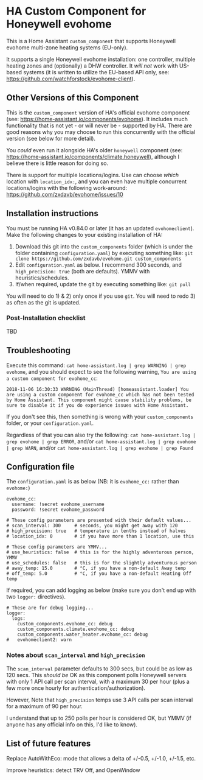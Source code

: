 # HA Custom Component for Honeywell evohome

This is a Home Assistant `custom_component` that supports Honeywell evohome multi-zone heating systems (EU-only).

It supports a single Honeywell evohome installation: one controller, multiple heating zones and (optionally) a DHW controller.  It _will not_ work with US-based systems (it is written to utilize the EU-based API only, see: https://github.com/watchforstock/evohome-client).

## Other Versions of this Component

This is the `custom_component` version of HA's official evohome component (see: https://home-assistant.io/components/evohome).  It includes much functionality that is not yet - or will never be - supported by HA.  There are good reasons why you may choose to run this concurrently with the official version (see below for more detail).

You _could_ even run it alongside HA's older `honeywell` component (see: https://home-assistant.io/components/climate.honeywell), although I believe there is little reason for doing so.

There is support for multiple locations/logins.  Use can choose _which_ location with `location_idx:`, and you can even have multiple concurrent locations/logins with the following work-around: https://github.com/zxdavb/evohome/issues/10

## Installation instructions

You must be running HA v0.84.0 or later (it has an updated `evohomeclient`).  Make the following changes to your existing installation of HA:
 1. Download this git into the `custom_components` folder (which is under the folder containing `configuration.yaml`) by executing something like: `git clone https://github.com/zxdavb/evohome.git custom_components`
 2. Edit `configuration.yaml` as below.  I recommend 300 seconds, and `high_precision: true` (both are defaults). YMMV with heuristics/schedules.
 3. If/when required, update the git by executing something like: `git pull`
 
You will need to do 1) & 2) only once if you use `git`.  You will need to redo 3) as often as the git is updated.

### Post-Installation checklist

TBD

## Troubleshooting

Execute this command: `cat home-assistant.log | grep WARNING | grep evohome`, and you should expect to see the following warning, `You are using a custom component for evohome_cc`:
```
2018-11-06 16:30:33 WARNING (MainThread) [homeassistant.loader] You are using a custom component for evohome_cc which has not been tested by Home Assistant. This component might cause stability problems, be sure to disable it if you do experience issues with Home Assistant.
```

If you don't see this, then something is wrong with your `custom_components` folder, or your `configuration.yaml`.

Regardless of that you can also try the following:
  `cat home-assistant.log | grep evohome | grep ERROR`, and/or
  `cat home-assistant.log | grep evohome | grep WARN`, and/or
  `cat home-assistant.log | grep evohome | grep Found`

## Configuration file

The `configuration.yaml` is as below (NB: it is `evohome_cc:` rather than `evohome:`)

```
evohome_cc:
  username: !secret evohome_username
  password: !secret evohome_password

# These config parameters are presented with their default values...
# scan_interval: 300     # seconds, you might get away with 120
# high_precision: true   # temperature in tenths instead of halves
# location_idx: 0        # if you have more than 1 location, use this

# These config parameters are YMMV...
# use_heuristics: false  # this is for the highly adventurous person, YMMV
# use_schedules: false   # this is for the slightly adventurous person
# away_temp: 15.0        # °C, if you have a non-default Away temp
# off_temp: 5.0          # °C, if you have a non-default Heating Off temp
```

If required, you can add logging as below (make sure you don't end up with two `logger:` directives).

```
# These are for debug logging...
logger:
  logs:
    custom_components.evohome_cc: debug
    custom_components.climate.evohome_cc: debug
    custom_components.water_heater.evohome_cc: debug
#   evohomeclient2: warn
```

### Notes about `scan_interval` and `high_precision`

The `scan_interval` parameter defaults to 300 secs, but could be as low as 120 secs.  This _should be_ OK as this component polls Honeywell servers with only 1 API call per scan interval, with a maximum 30 per hour (plus a few more once hourly for authentication/authorization).

However, Note that `high_precision` temps use 3 API calls per scan interval for a maximum of 90 per hour.

I understand that up to 250 polls per hour is considered OK, but YMMV (if anyone has any official info on this, I'd like to know).

## List of future features

Replace AutoWithEco: mode that allows a delta of +/-0.5, +/-1.0, +/-1.5, etc.

Improve heuristics: detect TRV Off, and OpenWindow

